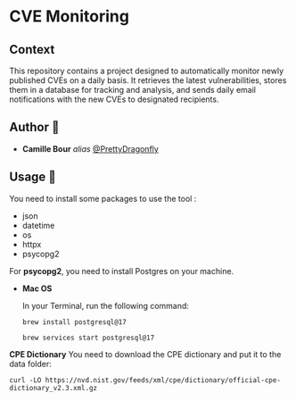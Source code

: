 # CVE Monitoring

## Context

This repository contains a project designed to automatically monitor newly published CVEs on a daily basis. It retrieves the latest vulnerabilities, stores them in a database for tracking and analysis, and sends daily email notifications with the new CVEs to designated recipients.

## Author :bust_in_silhouette:

* **Camille Bour** _alias_ [@PrettyDragonfly](https://github.com/PrettyDragonfly)

## Usage 🚀

You need to install some packages to use the tool :
* json
* datetime
* os
* httpx
* psycopg2

For **psycopg2**, you need to install Postgres on your machine.

* **Mac OS**

    In your Terminal, run the following command:
    
  ``brew install postgresql@17``
   
    ``brew services start postgresql@17``

    
**CPE Dictionary**
You need to download the CPE dictionary and put it to the data folder:

``curl -LO https://nvd.nist.gov/feeds/xml/cpe/dictionary/official-cpe-dictionary_v2.3.xml.gz``